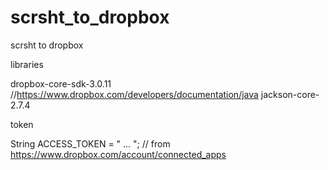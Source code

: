 # scrsht_to_dropbox
scrsht to dropbox


libraries

dropbox-core-sdk-3.0.11 //https://www.dropbox.com/developers/documentation/java
jackson-core-2.7.4

token

String ACCESS_TOKEN = " ... "; // from https://www.dropbox.com/account/connected_apps
